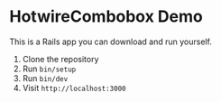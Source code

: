 # HotwireCombobox Demo

This is a Rails app you can download and run yourself.

1. Clone the repository
2. Run `bin/setup`
3. Run `bin/dev`
4. Visit `http://localhost:3000`
